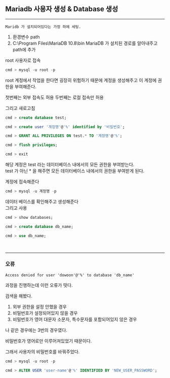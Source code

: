 ## Mariadb  사용자 생성 & Database 생성

---

``` Maridb 가 설치되어있다는 가정 하에 세팅. ```

1. 환경변수 path
2. C:\Program Files\MariaDB 10.8\bin  MariaDB 가 설치된 경로를 알아내주고 path에 추가

root  사용자로 접속

```sql 
cmd > mysql -u root -p
``` 

root 계정에서 작업을 한다면 굉장히 위험하기 때문에 계정을 생성해주고 이 계정에 권한을 부여해준다. 

첫번째는 외부 접속도 허용 두번째는 로컬 접속만 허용

그리고 새로고침

```sql 
cmd > create database test;

cmd > create user '계정명'@'%' identified by '비밀번호';

cmd > GRANT ALL PRIVILEGES ON test.* TO '계정명'@'%';

cmd > flush privileges;

cmd > exit
``` 
해당 계정은 test 라는 데이터베이스 내에서의 모든 권한을 부여받는다. <br>
test 가 아닌 * 을 해주면 모든 데이터베이스 내에서의 권한을 부여받게 된다.


계정에 접속해준다

```sql 
cmd > mysql -u 계정명 -p
``` 

데이터 베이스를 확인해주고 생성해준다 <br>
그리고 사용

```sql 
cmd > show databases;

cmd > create database db_name;

cmd > use db_name;
``` 
<br>

---

### 오류
``` 
Access denied for user 'dowoon'@'%' to database 'db_name'
```

과정을 진행하는데 이런 오류가 떳다. 

검색을 해봤다.

1. 외부 권한을 설정 안했을 경우
2. 비밀번호가 설정되어있지 않을 경우
3. 비밀번호가 영어 대문자 소문자, 특수문자를 포함되어있지 않은 경우

나 같은 경우에는 3번의 경우였다. 

비밀번호가 영어로만 이루어져있었기 때문이다.

그래서 사용자의 비밀번호를 바꿔주었다.

```sql 
cmd > mysql -u root -p

cmd > ALTER USER 'user-name'@'%' IDENTIFIED BY 'NEW_USER_PASSWORD';
``` 






